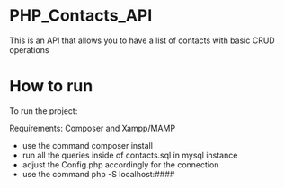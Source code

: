 # PHP_Contacts_API

This is an API that allows you to have a list of contacts with basic CRUD operations

# How to run

To run the project:

Requirements: Composer and Xampp/MAMP

- use the command composer install
- run all the queries inside of contacts.sql in mysql instance
- adjust the Config.php accordingly for the connection
- use the command php -S localhost:#### 
